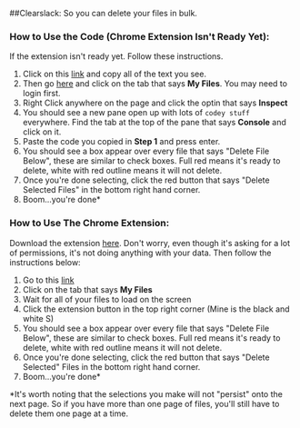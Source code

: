 ##Clearslack: So you can delete your files in bulk.

### How to Use the Code (Chrome Extension Isn't Ready Yet):
If the extension isn't ready yet. Follow these instructions.

1. Click on this [link](https://raw.githubusercontent.com/IAmJackHall/clearslack/master/clearslack.js) and copy all of the text you see.
2. Then go [here](https://matterstudio-c.slack.com/files) and click on the tab that says **My Files**. You may need to login first.
3. Right Click anywhere on the page and click the optin that says **Inspect**
4. You should see a new pane open up with lots of ``codey stuff`` everywhere. Find the tab at the top of the pane that says **Console** and click on it.
5. Paste the code you copied in **Step 1** and press enter.
5. You should see a box appear over every file that says "Delete File Below", these are similar to check boxes. Full red means it's ready to delete, white with red outline means it will not delete.
6. Once you're done selecting, click the red button that says "Delete Selected Files" in the bottom right hand corner.
7. Boom...you're done*

### How to Use The Chrome Extension:    
Download the extension [here](). Don't worry, even though it's asking for a lot of permissions, it's not doing anything with your data. Then follow the instructions below:

1. Go to this [link](https://matterstudio-c.slack.com/files)
2. Click on the tab that says **My Files**
3. Wait for all of your files to load on the screen
4. Click the extension button in the top right corner (Mine is the black and white S)
5. You should see a box appear over every file that says "Delete File Below", these are similar to check boxes. Full red means it's ready to delete, white with red outline means it will not delete.
6. Once you're done selecting, click the red button that says "Delete Selected" Files in the bottom right hand corner.
7. Boom...you're done*

*It's worth noting that the selections you make will not "persist" onto the next page. So if you have more than one page of files, you'll still have to delete them one page at a time. 
